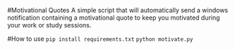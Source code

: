 #Motivational Quotes
A simple script that will automatically send a windows notification containing a motivational quote to keep you motivated during your work or study sessions.

#How to use
`pip install requirements.txt`
`python motivate.py`
